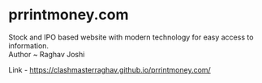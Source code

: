 # prrintmoney.com
Stock and IPO based website with modern technology for easy access to information.
<br>
Author ~ Raghav Joshi

Link - https://clashmasterraghav.github.io/prrintmoney.com/

